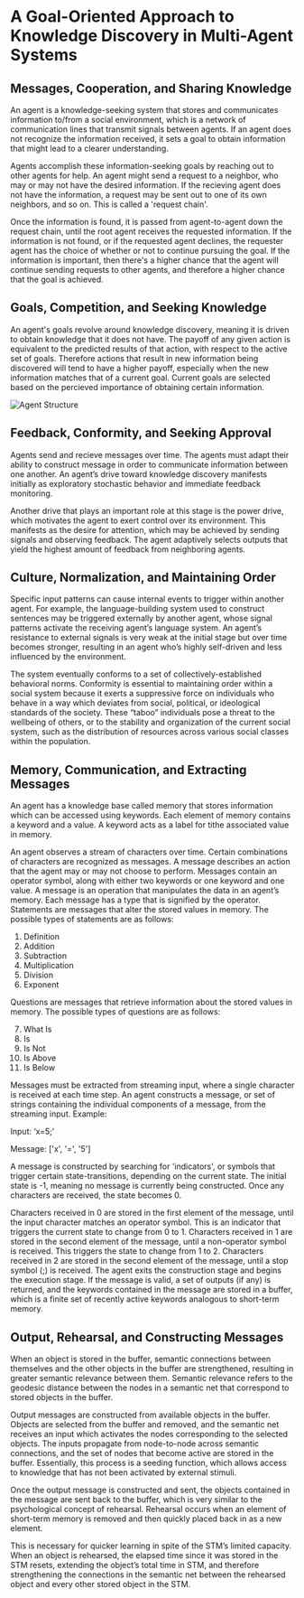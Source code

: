 # A Goal-Oriented Approach to Knowledge Discovery in Multi-Agent Systems

## Messages, Cooperation, and Sharing Knowledge

An agent is a knowledge-seeking system that stores and communicates information to/from a social environment, which is a network of communication lines that transmit signals between agents. If an agent does not recognize the information received, it sets a goal to obtain information that might lead to a clearer understanding.

Agents accomplish these information-seeking goals by reaching out to other agents for help. An agent might send a request to a neighbor, who may or may not have the desired information. If the recieving agent does not have the information, a request may be sent out to one of its own neighbors, and so on. This is called a 'request chain'.

Once the information is found, it is passed from agent-to-agent down the request chain, until the root agent receives the requested information. If the information is not found, or if the requested agent declines, the requester agent has the choice of whether or not to continue pursuing the goal. If the information is important, then there's a higher chance that the agent will continue sending requests to other agents, and therefore a higher chance that the goal is achieved.

## Goals, Competition, and Seeking Knowledge

An agent's goals revolve around knowledge discovery, meaning it is driven to obtain knowledge that it does not have. The payoff of any given action is equivalent to the predicted results of that action, with respect to the active set of goals. Therefore actions that result in new information being discovered will tend to have a higher payoff, especially when the new information matches that of a current goal. Current goals are selected based on the percieved importance of obtaining certain information.  

![Agent Structure](https://github.com/CarsonScott/Knowledge-Discovery-Agents/blob/master/newimage.png)

## Feedback, Conformity, and Seeking Approval

Agents send and recieve messages over time. The agents must adapt their ability to construct message in order to communicate information between one another. An agent’s drive toward knowledge discovery manifests initially as exploratory stochastic behavior and immediate feedback monitoring. 

Another drive that plays an important role at this stage is the power drive, which motivates the agent to exert control over its environment. This manifests as the desire for attention, which may be achieved by sending signals and observing feedback. The agent adaptively selects outputs that yield the highest amount of feedback from neighboring agents.

## Culture, Normalization, and Maintaining Order 

Specific input patterns can cause internal events to trigger within another agent. For example, the language-building system used to construct sentences may be triggered externally by another agent, whose signal patterns activate the receiving agent’s language system. An agent’s resistance to external signals is very weak at the initial stage but over time becomes stronger, resulting in an agent who’s highly self-driven and less influenced by the environment.

The system eventually conforms to a set of collectively-established behavioral norms. Conformity is essential to maintaining order within a social system because it exerts a suppressive force on individuals who behave in a way which deviates from social, political, or ideological standards of the society. These “taboo” individuals pose a threat to the wellbeing of others, or to the stability and organization of the current social system, such as the distribution of resources across various social classes within the population.

## Memory, Communication, and Extracting Messages

An agent has a knowledge base called memory that stores information which can be accessed using keywords. Each element of memory contains a keyword and a value. A keyword acts as a label for tithe associated value in memory. 

An agent observes a stream of characters over time. Certain combinations of characters are recognized as messages. A message describes an action that the agent may or may not choose to perform. Messages contain an operator symbol, along with either two keywords or one keyword and one value. A message is an operation that manipulates the data in an agent’s memory. Each message has a type that is signified by the operator. Statements are messages that alter the stored values in memory. The possible types of statements are as follows:

1)	Definition
2)	Addition
3)	Subtraction
4)	Multiplication
5)	Division
6)	Exponent 

Questions are messages that retrieve information about the stored values in memory. The possible types of questions are as follows:

7)	What Is
8)	Is
9)	Is Not
10)	Is Above
11)	Is Below

Messages must be extracted from streaming input, where a single character is received at each time step. An agent constructs a message, or set of strings containing the individual components of a message, from the streaming input. Example:

Input:	      ‘x=5;’

Message:    ['x', '=', '5']

A message is constructed by searching for 'indicators', or symbols that trigger certain state-transitions, depending on the current state. The initial state is -1, meaning no message is currently being constructed. Once any characters are received, the state becomes 0. 

Characters received in 0 are stored in the first element of the message, until the input character matches an operator symbol. This is an indicator that triggers the current state to change from 0 to 1.  Characters received in 1 are stored in the second element of the message, until a non-operator symbol is received. This triggers the state to change from 1 to 2. Characters received in 2 are stored in the second element of the message, until a stop symbol (;) is received. The agent exits the construction stage and begins the execution stage. If the message is valid, a set of outputs (if any) is returned, and the keywords contained in the message are stored in a buffer, which is a finite set of recently active keywords analogous to short-term memory.

## Output, Rehearsal, and Constructing Messages

When an object is stored in the buffer, semantic connections between themselves and the other objects in the buffer are strengthened, resulting in greater semantic relevance between them. Semantic relevance refers to the geodesic distance between the nodes in a semantic net that correspond to stored objects in the buffer.

Output messages are constructed from available objects in the buffer. Objects are selected from the buffer and removed, and the semantic net receives an input which activates the nodes corresponding to the selected objects. The inputs propagate from node-to-node across semantic connections, and the set of nodes that become active are stored in the buffer. Essentially, this process is a seeding function, which allows access to knowledge that has not been activated by external stimuli.

Once the output message is constructed and sent, the objects contained in the message are sent back to the buffer, which is very similar to the psychological concept of rehearsal. Rehearsal occurs when an element of short-term memory is removed and then quickly placed back in as a new element. 

This is necessary for quicker learning in spite of the STM’s limited capacity. When an object is rehearsed, the elapsed time since it was stored in the STM resets, extending the object’s total time in STM, and therefore strengthening the connections in the semantic net between the rehearsed object and every other stored object in the STM.
